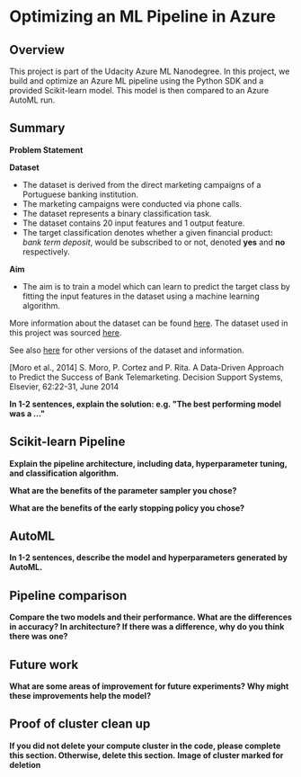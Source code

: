 # Optimizing an ML Pipeline in Azure

## Overview
This project is part of the Udacity Azure ML Nanodegree.
In this project, we build and optimize an Azure ML pipeline using the Python SDK and a provided Scikit-learn model.
This model is then compared to an Azure AutoML run.

## Summary
**Problem Statement**

**Dataset**
* The dataset is derived from the direct marketing campaigns of a Portuguese banking institution. 
* The marketing campaigns were conducted via phone calls. 
* The dataset represents a binary classification task.
* The dataset contains 20 input features and 1 output feature.
* The target classification denotes whether a given financial product: _bank term deposit_, would be subscribed to or not, denoted **yes** and **no** respectively.

**Aim**
* The aim is to train a model which can learn to predict the target class by fitting the input features in the dataset using a machine learning algorithm.

More information about the dataset can be found [here](./Inspect_Data/README.md).
The dataset used in this project was sourced [here](https://automlsamplenotebookdata.blob.core.windows.net/automl-sample-notebook-data/bankmarketing_train.csv).

See also [here](https://archive.ics.uci.edu/ml/datasets/Bank+Marketing) for other versions of the dataset and information.





[Moro et al., 2014] S. Moro, P. Cortez and P. Rita. A Data-Driven Approach to Predict the Success of Bank Telemarketing. Decision Support Systems, Elsevier, 62:22-31, June 2014

**In 1-2 sentences, explain the solution: e.g. "The best performing model was a ..."**

## Scikit-learn Pipeline
**Explain the pipeline architecture, including data, hyperparameter tuning, and classification algorithm.**

**What are the benefits of the parameter sampler you chose?**

**What are the benefits of the early stopping policy you chose?**

## AutoML
**In 1-2 sentences, describe the model and hyperparameters generated by AutoML.**

## Pipeline comparison
**Compare the two models and their performance. What are the differences in accuracy? In architecture? If there was a difference, why do you think there was one?**

## Future work
**What are some areas of improvement for future experiments? Why might these improvements help the model?**

## Proof of cluster clean up
**If you did not delete your compute cluster in the code, please complete this section. Otherwise, delete this section.**
**Image of cluster marked for deletion**
